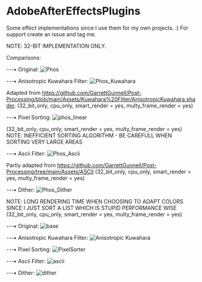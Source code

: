 # AdobeAfterEffectsPlugins

Some effect implementations since I use them for my own projects. :) For support create an issue and tag me.


NOTE: 32-BIT IMPLEMENTATION ONLY.



Comparisons:

---• Original:
![Phos](https://github.com/user-attachments/assets/8a14776a-9ea9-4731-a641-2fa8c37ff299)

---• Anisotropic Kuwahara Filter:
![Phos_Kuwahara](https://github.com/user-attachments/assets/edd1a39f-78be-4166-a389-269458dbc3f2)

Adapted from https://github.com/GarrettGunnell/Post-Processing/blob/main/Assets/Kuwahara%20Filter/AnisotropicKuwahara.shader.
(32_bit_only, cpu_only, smart_render = yes, multy_frame_render = yes)

---• Pixel Sorting:
![phos_linear](https://github.com/user-attachments/assets/c8967af3-8099-4baf-9a34-3c95f28e365b)

(32_bit_only, cpu_only, smart_render = yes, multy_frame_render = yes)
NOTE: INEFFICIENT SORTING ALGORITHM - BE CAREFULL WHEN SORTING VERY LARGE AREAS

---• Ascii Filter:
![Phos_Ascii](https://github.com/user-attachments/assets/b977dcf8-e68e-432d-888a-26d3770abd8d)

Partly adapted from https://github.com/GarrettGunnell/Post-Processing/tree/main/Assets/ASCII
(32_bit_only, cpu_only, smart_render = yes, multy_frame_render = yes)

---• Dither:
![Phos_Dither](https://github.com/user-attachments/assets/e56d4822-7a73-4f05-9a4b-f395ff35e1eb)

NOTE: LONG RENDERING TIME WHEN CHOOSING TO ADAPT COLORS SINCE I JUST SORT A LIST WHICH IS STUPID PERFORMANCE WISE
(32_bit_only, cpu_only, smart_render = yes, multy_frame_render = yes)


---• Original:
![base](https://github.com/user-attachments/assets/7465d77e-a2e5-4e91-9437-cca0fd46f6a8)

---• Anisotropic Kuwahara Filter:
![Anisotropic Kuwahara](https://github.com/user-attachments/assets/e9a7b5bb-4ee2-44e8-a055-4d0d8f207614)

---• Pixel Sorting:
![PixelSorter](https://github.com/user-attachments/assets/c0e448bb-6153-421e-8ce5-f4ee4b2c8be3)

---• Ascii Filter:
![ascii](https://github.com/user-attachments/assets/0475b940-6cf9-481c-a33f-823ba59ff868)

---• Dither:
![dither](https://github.com/user-attachments/assets/3d8e4d0a-1429-4b31-8e17-e1c5bd1cda82)

